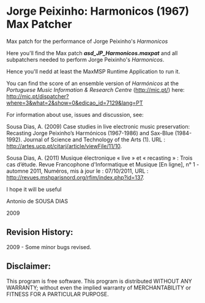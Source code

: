 # Jorge Peixinho: Harmonicos (1967) Max Patcher
Max patch for the performance of Jorge Peixinho's _Harmonicos_

Here you'll find the Max patch _**asd_JP_Harmonicos.maxpat**_ and all subpatchers needed to perform Jorge Peixinho's _Harmonicos_.

Hence you'll nedd at least the MaxMSP Runtime Application to run it.

You can find the score of an ensemble version of _Harmónicos_ at the _Portuguese Music Information & Research Centre_ (http://mic.pt/) here:
http://mic.pt/dispatcher?where=3&what=2&show=0&edicao_id=7129&lang=PT

For information about use, issues and discussion, see:

Sousa Dias, A. (2009) Case studies in live electronic music preservation: Recasting Jorge Peixinho’s Harmónicos (1967-1986) and Sax-Blue (1984-1992). Journal of Science and Technology of the Arts (1).  URL : http://artes.ucp.pt/citarj/article/viewFile/11/10.

Sousa Dias, A. (2011) Musique électronique « live » et « recasting » : Trois cas d’étude. Revue Francophone d'Informatique et Musique [En ligne], n° 1 - automne 2011, Numéros, mis à  jour le : 07/10/2011, URL : http://revues.mshparisnord.org/rfim/index.php?id=137.


I hope it will be useful

Antonio de SOUSA DIAS

2009


## Revision History:
2009 - Some minor bugs revised.

## Disclaimer:
This program is free software.
This program is distributed WITHOUT ANY WARRANTY; without even the implied warranty of MERCHANTABILITY or FITNESS FOR A PARTICULAR PURPOSE.
